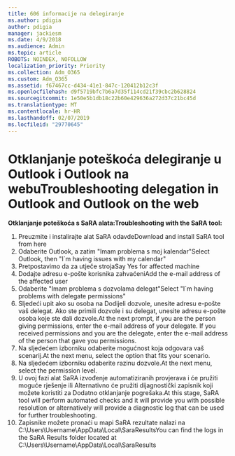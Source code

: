 ```yaml
---
title: 606 informacije na delegiranje
ms.author: pdigia
author: pdigia
manager: jackiesm
ms.date: 4/9/2018
ms.audience: Admin
ms.topic: article
ROBOTS: NOINDEX, NOFOLLOW
localization_priority: Priority
ms.collection: Adm_O365
ms.custom: Adm_O365
ms.assetid: f67467cc-d434-41e1-847c-120412b12c3f
ms.openlocfilehash: d9f5719bfc7b6a7d35f114cd21f39cbc2b628824
ms.sourcegitcommit: 1e50e5b1db18c22b60e429636a272d37c21bc45d
ms.translationtype: MT
ms.contentlocale: hr-HR
ms.lasthandoff: 02/07/2019
ms.locfileid: "29770645"
---
```

# <a name="troubleshooting-delegation-in-outlook-and-outlook-on-the-web"></a><span data-ttu-id="85b70-102">Otklanjanje poteškoća delegiranje u Outlook i Outlook na webu</span><span class="sxs-lookup"><span data-stu-id="85b70-102">Troubleshooting delegation in Outlook and Outlook on the web</span></span>

<span data-ttu-id="85b70-103">**Otklanjanje poteškoća s SaRA alata:**</span><span class="sxs-lookup"><span data-stu-id="85b70-103">**Troubleshooting with the SaRA tool:**</span></span>

1. <span data-ttu-id="85b70-104">Preuzmite i instalirajte alat SaRA odavde</span><span class="sxs-lookup"><span data-stu-id="85b70-104">Download and install SaRA tool from here</span></span>
1. <span data-ttu-id="85b70-105">Odaberite Outlook, a zatim "Imam problema s moj kalendar"</span><span class="sxs-lookup"><span data-stu-id="85b70-105">Select Outlook, then "I\`m having issues with my calendar"</span></span>
1. <span data-ttu-id="85b70-106">Pretpostavimo da za utječe stroja</span><span class="sxs-lookup"><span data-stu-id="85b70-106">Say Yes for affected machine</span></span>
1. <span data-ttu-id="85b70-107">Dodajte adresu e-pošte korisnika zahvaćeni</span><span class="sxs-lookup"><span data-stu-id="85b70-107">Add the e-mail address of the affected user</span></span>
1. <span data-ttu-id="85b70-108">Odaberite "Imam problema s dozvolama delegat"</span><span class="sxs-lookup"><span data-stu-id="85b70-108">Select "I\`m having problems with delegate permissions"</span></span>
1. <span data-ttu-id="85b70-p101">Sljedeći upit ako su osoba na Dodijeli dozvole, unesite adresu e-pošte vaš delegat. Ako ste primili dozvole i su delegat, unesite adresu e-pošte osoba koje ste dali dozvole.</span><span class="sxs-lookup"><span data-stu-id="85b70-p101">At the next prompt, if you are the person giving permissions, enter the e-mail address of your delegate. If you received permissions and you are the delegate, enter the e-mail address of the person that gave you permissions.</span></span>
1. <span data-ttu-id="85b70-111">Na sljedećem izborniku odaberite mogućnost koja odgovara vaš scenarij.</span><span class="sxs-lookup"><span data-stu-id="85b70-111">At the next menu, select the option that fits your scenario.</span></span> 
1. <span data-ttu-id="85b70-112">Na sljedećem izborniku odaberite razinu dozvole.</span><span class="sxs-lookup"><span data-stu-id="85b70-112">At the next menu, select the permission level.</span></span>
1. <span data-ttu-id="85b70-113">U ovoj fazi alat SaRA izvođenje automatiziranih provjerava i će pružiti moguće rješenje ili Alternativno će pružiti dijagnostički zapisnik koji možete koristiti za Dodatno otklanjanje pogrešaka.</span><span class="sxs-lookup"><span data-stu-id="85b70-113">At this stage, SaRA tool will perform automated checks and it will provide you with possible resolution or alternatively will provide a diagnostic log that can be used for further troubleshooting.</span></span>
1. <span data-ttu-id="85b70-114">Zapisnike možete pronaći u mapi SaRA rezultate nalazi na C:\Users\Username\AppData\Local\SaraResults</span><span class="sxs-lookup"><span data-stu-id="85b70-114">You can find the logs in the SaRA Results folder located at C:\Users\Username\AppData\Local\SaraResults</span></span>